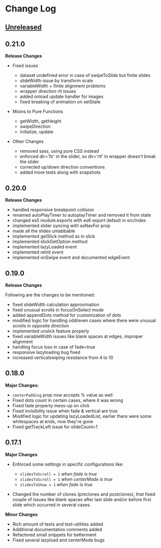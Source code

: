 # Change Log

## [Unreleased](https://github.com/akiran/react-slick/tree/HEAD)

## 0.21.0

**Release Changes**

- Fixed issues
  - dataset undefined error in case of swipeToSlide but finite slides
  - slideWidth issue by transform scale
  - variableWidth + finite alignment problems
  - wrapper direction rtl issues
  - added onload update handler for images
  - fixed breaking of animation on setState

- Mixins to Pure Functions
  - getWidth, getHeight
  - swipeDirection
  - initialize, update

- Other Changes
  - removed sass, using pure CSS instead
  - enforced dir='ltr' in the slider, so dir='rtl' in wrapper doesn't break the slider
  - corrected up/down direction conventions
  - added more tests along with snapshots

## 0.20.0

**Release Changes**

- handled responsive breakpoint collision
- renamed autoPlayTimer to autoplayTimer and removed it from state
- changed es5 module.exports with es6 export default in src/index
- implemented slider syncing with asNavFor prop
- made all the slides untabbable
- implemented getSlick method as in slick
- implemented slickGetOption method
- implemented lazyLoaded event
- implemented reInit event
- implemented onSwipe event and documented edgeEvent


## 0.19.0

**Release Changes**

Following are the changes to be mentioned:

- fixed slideWidth calculation approximation
- fixed unusual scrolls in focusOnSelect mode
- added appendDots method for customization of dots
- modified logic for handling odd/even cases where there were unusual scrolls in opposite direction
- implemented unslick feature properly
- fixed variableWidth issues like blank spaces at edges, improper alignment
- handling focus loss in case of fade=true
- responsive lazyloading bug fixed
- increased verticalswiping resistance from 4 to 10


## 0.18.0

**Major Changes:**

- `centerPadding` prop now accepts % value as well
- Fixed dots count in certain cases, where it was wrong
- Fixed fade property mess-up on click
- Fixed invisibility issue when fade & vertical are true
- Modified logic for updating lazyLoadedList, earlier there were some whitespaces at ends, now they're gone
- Fixed getTrackLeft issue for slideCount=1


## 0.17.1

**Major Changes**

* Enforced some settings in specific configurations like:
  - `slidesToScroll = 1` *when fade is true*
  - `slidesToScroll = 1` *when centerMode is true*
  - `slidesToShow = 1` *when fade is true*

* Changed the number of clones (preclones and postclones), that fixed couple of issues like blank spaces after last slide and/or before first slide which occurred in several cases.


**Minor Changes**

- Rich amount of tests and test-utilities added
- Additional documentation comments added
- Refactored small snippets for betterment
- Fixed several lazyload and centerMode bugs
